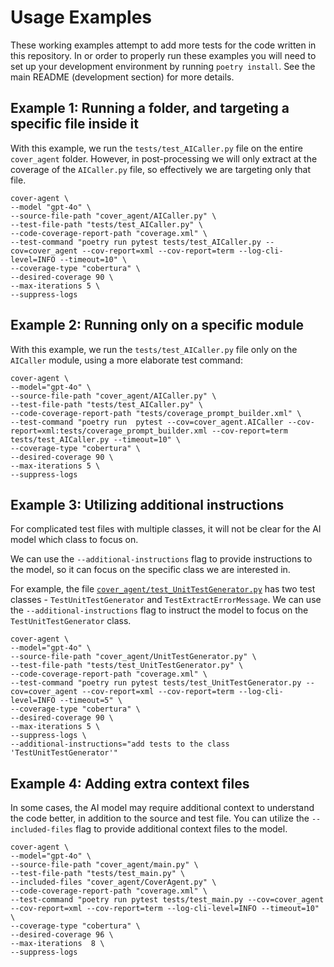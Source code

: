 # Usage Examples
These working examples attempt to add more tests for the code written in this repository. In or order to properly run these examples you will need to set up your development environment by running `poetry install`. See the main README (development section) for more details.

## Example 1: Running a folder, and targeting a specific file inside it
With this example, we run the `tests/test_AICaller.py` file on the entire `cover_agent` folder.
However, in post-processing we will only extract at the coverage of the `AICaller.py` file, so effectively we are targeting only that file.

```shell
cover-agent \
--model "gpt-4o" \
--source-file-path "cover_agent/AICaller.py" \
--test-file-path "tests/test_AICaller.py" \
--code-coverage-report-path "coverage.xml" \
--test-command "poetry run pytest tests/test_AICaller.py --cov=cover_agent --cov-report=xml --cov-report=term --log-cli-level=INFO --timeout=10" \
--coverage-type "cobertura" \
--desired-coverage 90 \
--max-iterations 5 \
--suppress-logs
```

## Example 2: Running only on a specific module

With this example, we run the `tests/test_AICaller.py` file only on the `AICaller` module, using a more elaborate test command:
```shell
cover-agent \
--model="gpt-4o" \
--source-file-path "cover_agent/AICaller.py" \
--test-file-path "tests/test_AICaller.py" \
--code-coverage-report-path "tests/coverage_prompt_builder.xml" \
--test-command "poetry run  pytest --cov=cover_agent.AICaller --cov-report=xml:tests/coverage_prompt_builder.xml --cov-report=term tests/test_AICaller.py --timeout=10" \
--coverage-type "cobertura" \
--desired-coverage 90 \
--max-iterations 5 \
--suppress-logs
```

## Example 3: Utilizing additional instructions
For complicated test files with multiple classes, it will not be clear for the AI model which class to focus on.

We can use the `--additional-instructions` flag to provide instructions to the model, so it can focus on the specific class we are interested in.

For example, the file [`cover_agent/test_UnitTestGenerator.py`](../tests/test_UnitTestGenerator.py) has two test classes - `TestUnitTestGenerator` and `TestExtractErrorMessage`.
We can use the `--additional-instructions` flag to instruct the model to focus on the `TestUnitTestGenerator` class.

```shell
cover-agent \
--model="gpt-4o" \
--source-file-path "cover_agent/UnitTestGenerator.py" \
--test-file-path "tests/test_UnitTestGenerator.py" \
--code-coverage-report-path "coverage.xml" \
--test-command "poetry run pytest tests/test_UnitTestGenerator.py --cov=cover_agent --cov-report=xml --cov-report=term --log-cli-level=INFO --timeout=5" \
--coverage-type "cobertura" \
--desired-coverage 90 \
--max-iterations 5 \
--suppress-logs \
--additional-instructions="add tests to the class 'TestUnitTestGenerator'"
```

## Example 4: Adding extra context files
In some cases, the AI model may require additional context to understand the code better, in addition to the source and test file.
You can utilize the `--included-files` flag to provide additional context files to the model.

```shell
cover-agent \
--model="gpt-4o" \
--source-file-path "cover_agent/main.py" \
--test-file-path "tests/test_main.py" \
--included-files "cover_agent/CoverAgent.py" \
--code-coverage-report-path "coverage.xml" \
--test-command "poetry run pytest tests/test_main.py --cov=cover_agent --cov-report=xml --cov-report=term --log-cli-level=INFO --timeout=10" \
--coverage-type "cobertura" \
--desired-coverage 96 \
--max-iterations  8 \
--suppress-logs
```

